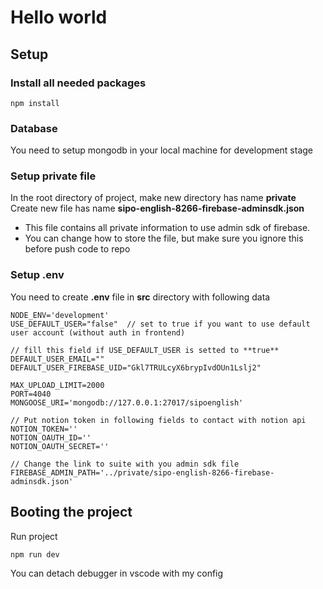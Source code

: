 
# Hello world
## Setup

### Install all needed packages
```
npm install
```
### Database
You need to setup mongodb in your local machine for development stage

### Setup private file
In the root directory of project, make new directory has name **private**
Create new file has name **sipo-english-8266-firebase-adminsdk.json**
- This file contains all private information to use admin sdk of firebase.
- You can change how to store the file, but make sure you ignore this before push code to repo 

### Setup .env
You need to create **.env** file in **src** directory with following data
```
NODE_ENV='development'
USE_DEFAULT_USER="false"  // set to true if you want to use default user account (without auth in frontend)

// fill this field if USE_DEFAULT_USER is setted to **true**
DEFAULT_USER_EMAIL=""     
DEFAULT_USER_FIREBASE_UID="Gkl7TRULcyX6brypIvdOUn1Lslj2"

MAX_UPLOAD_LIMIT=2000
PORT=4040
MONGOOSE_URI='mongodb://127.0.0.1:27017/sipoenglish'

// Put notion token in following fields to contact with notion api
NOTION_TOKEN=''        
NOTION_OAUTH_ID=''      
NOTION_OAUTH_SECRET=''  

// Change the link to suite with you admin sdk file
FIREBASE_ADMIN_PATH='../private/sipo-english-8266-firebase-adminsdk.json' 
```
## Booting the project
Run project
```
npm run dev
```
You can detach debugger in vscode with my config

